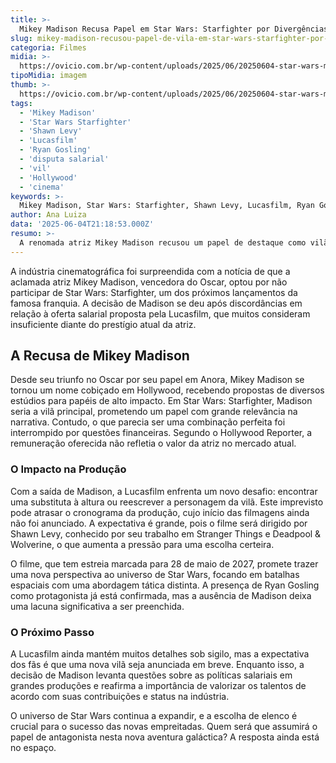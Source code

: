 ```yaml
---
title: >-
  Mikey Madison Recusa Papel em Star Wars: Starfighter por Divergências Salariais
slug: mikey-madison-recusou-papel-de-vila-em-star-wars-starfighter-por-disputa-salarial
categoria: Filmes
midia: >-
  https://ovicio.com.br/wp-content/uploads/2025/06/20250604-star-wars-mikey-madison.webp
tipoMidia: imagem
thumb: >-
  https://ovicio.com.br/wp-content/uploads/2025/06/20250604-star-wars-mikey-madison.webp
tags:
  - 'Mikey Madison'
  - 'Star Wars Starfighter'
  - 'Shawn Levy'
  - 'Lucasfilm'
  - 'Ryan Gosling'
  - 'disputa salarial'
  - 'vil'
  - 'Hollywood'
  - 'cinema'
keywords: >-
  Mikey Madison, Star Wars: Starfighter, Shawn Levy, Lucasfilm, Ryan Gosling, disputa salarial, vilã, Hollywood, cinema
author: Ana Luiza
data: '2025-06-04T21:18:53.000Z'
resumo: >-
  A renomada atriz Mikey Madison recusou um papel de destaque como vilã no aguardado filme Star Wars: Starfighter devido a divergências salariais. O projeto, que será dirigido por Shawn Levy, agora enfrenta o desafio de reformular uma personagem crucial.
---
```


A indústria cinematográfica foi surpreendida com a notícia de que a aclamada atriz Mikey Madison, vencedora do Oscar, optou por não participar de Star Wars: Starfighter, um dos próximos lançamentos da famosa franquia. A decisão de Madison se deu após discordâncias em relação à oferta salarial proposta pela Lucasfilm, que muitos consideram insuficiente diante do prestígio atual da atriz.

## A Recusa de Mikey Madison

Desde seu triunfo no Oscar por seu papel em Anora, Mikey Madison se tornou um nome cobiçado em Hollywood, recebendo propostas de diversos estúdios para papéis de alto impacto. Em Star Wars: Starfighter, Madison seria a vilã principal, prometendo um papel com grande relevância na narrativa. Contudo, o que parecia ser uma combinação perfeita foi interrompido por questões financeiras. Segundo o Hollywood Reporter, a remuneração oferecida não refletia o valor da atriz no mercado atual.

### O Impacto na Produção

Com a saída de Madison, a Lucasfilm enfrenta um novo desafio: encontrar uma substituta à altura ou reescrever a personagem da vilã. Este imprevisto pode atrasar o cronograma da produção, cujo início das filmagens ainda não foi anunciado. A expectativa é grande, pois o filme será dirigido por Shawn Levy, conhecido por seu trabalho em Stranger Things e Deadpool & Wolverine, o que aumenta a pressão para uma escolha certeira.

O filme, que tem estreia marcada para 28 de maio de 2027, promete trazer uma nova perspectiva ao universo de Star Wars, focando em batalhas espaciais com uma abordagem tática distinta. A presença de Ryan Gosling como protagonista já está confirmada, mas a ausência de Madison deixa uma lacuna significativa a ser preenchida.

### O Próximo Passo

A Lucasfilm ainda mantém muitos detalhes sob sigilo, mas a expectativa dos fãs é que uma nova vilã seja anunciada em breve. Enquanto isso, a decisão de Madison levanta questões sobre as políticas salariais em grandes produções e reafirma a importância de valorizar os talentos de acordo com suas contribuições e status na indústria.

O universo de Star Wars continua a expandir, e a escolha de elenco é crucial para o sucesso das novas empreitadas. Quem será que assumirá o papel de antagonista nesta nova aventura galáctica? A resposta ainda está no espaço.
